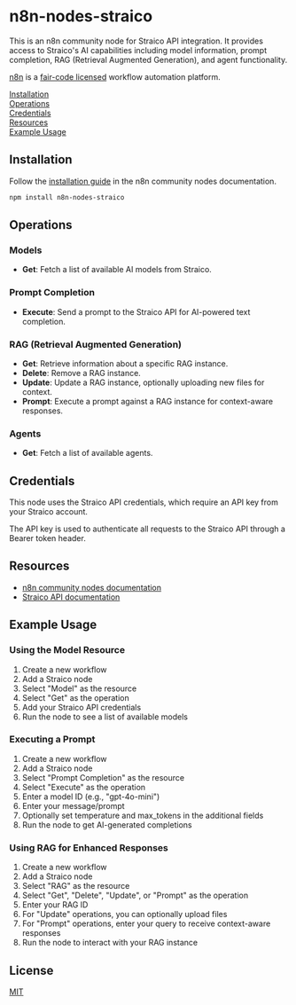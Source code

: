 # n8n-nodes-straico

This is an n8n community node for Straico API integration. It provides access to Straico's AI capabilities including model information, prompt completion, RAG (Retrieval Augmented Generation), and agent functionality.

[n8n](https://n8n.io/) is a [fair-code licensed](https://docs.n8n.io/reference/license/) workflow automation platform.

[Installation](#installation)  
[Operations](#operations)  
[Credentials](#credentials)  
[Resources](#resources)  
[Example Usage](#example-usage)

## Installation

Follow the [installation guide](https://docs.n8n.io/integrations/community-nodes/installation/) in the n8n community nodes documentation.

```bash
npm install n8n-nodes-straico
```

## Operations

### Models

- **Get**: Fetch a list of available AI models from Straico.

### Prompt Completion

- **Execute**: Send a prompt to the Straico API for AI-powered text completion.

### RAG (Retrieval Augmented Generation)

- **Get**: Retrieve information about a specific RAG instance.
- **Delete**: Remove a RAG instance.
- **Update**: Update a RAG instance, optionally uploading new files for context.
- **Prompt**: Execute a prompt against a RAG instance for context-aware responses.

### Agents

- **Get**: Fetch a list of available agents.

## Credentials

This node uses the Straico API credentials, which require an API key from your Straico account.

The API key is used to authenticate all requests to the Straico API through a Bearer token header.

## Resources

- [n8n community nodes documentation](https://docs.n8n.io/integrations/community-nodes/)
- [Straico API documentation](https://docs.straico.com)

## Example Usage

### Using the Model Resource

1. Create a new workflow
2. Add a Straico node
3. Select "Model" as the resource
4. Select "Get" as the operation
5. Add your Straico API credentials
6. Run the node to see a list of available models

### Executing a Prompt

1. Create a new workflow
2. Add a Straico node
3. Select "Prompt Completion" as the resource
4. Select "Execute" as the operation
5. Enter a model ID (e.g., "gpt-4o-mini")
6. Enter your message/prompt
7. Optionally set temperature and max_tokens in the additional fields
8. Run the node to get AI-generated completions

### Using RAG for Enhanced Responses

1. Create a new workflow
2. Add a Straico node
3. Select "RAG" as the resource
4. Select "Get", "Delete", "Update", or "Prompt" as the operation
5. Enter your RAG ID
6. For "Update" operations, you can optionally upload files
7. For "Prompt" operations, enter your query to receive context-aware responses
8. Run the node to interact with your RAG instance

## License

[MIT](LICENSE.md)

